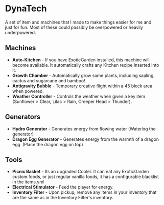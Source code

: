 # DynaTech
A set of item and machines that I made to make things easier for me and just for fun.
Most of these could possibly be overpowered or heavily underpowered.

## Machines
- **Auto-Kitchen** - If you have ExoticGarden installed, this machine will become available. It automatically crafts any Kitchen recipe inserted into it.
- **Growth Chamber** - Automatically grow some plants, including sapling, cactus and sugarcane and bamboo!
- **Antigravity Bubble** - Temporary creative flight within a 45 block area when powered.
- **Weather Controller** - Controls the weather when given a key item (Sunflower > Clear, Lilac > Rain, Creeper Head > Thunder).

## Generators
- **Hydro Generator** - Generates energy from flowing water (Waterlog the generator)
- **Dragon Egg Generator** - Generates energy from the warmth of a dragon egg. (Place the dragon egg on top)

## Tools
- **Picnic Basket** - Its an upgraded Cooler. It can eat any ExoticGarden custom foods, or just regular vanilla foods, it has a configurable blacklist in the items.yml
- **Electrical Stimulator** - Feed the player for energy. 
- **Inventory Filter** - Upon pickup, remove any items in your inventory that are the same as in the Inventory Filter's inventory.